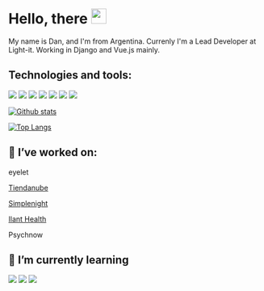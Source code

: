 
# Hello, there <img src="https://raw.githubusercontent.com/MartinHeinz/MartinHeinz/master/wave.gif" width="30px" height="30px">
My name is Dan, and I'm from Argentina. Currenly I'm a Lead Developer at Light-it. Working in Django and Vue.js mainly.

## Technologies and tools:

![](https://img.shields.io/badge/OS-Linux-informational?style=flat&logo=<LOGO_NAME>&logoColor=white&color=2bbc8a)
![](https://img.shields.io/badge/Editor-Pycharm-informational?style=flat&logo=<LOGO_NAME>&logoColor=white&color=2bbc8a)
![](https://img.shields.io/badge/Code-Python-informational?style=flat&logo=<LOGO_NAME>&logoColor=white&color=2bbc8a)
![](https://img.shields.io/badge/Code-Typescript-informational?style=flat&logo=<LOGO_NAME>&logoColor=white&color=2bbc8a)
![](https://img.shields.io/badge/Framework-Django-informational?style=flat&logo=<LOGO_NAME>&logoColor=white&color=2bbc8a)
![](https://img.shields.io/badge/Framework-VueJS-informational?style=flat&logo=<LOGO_NAME>&logoColor=white&color=2bbc8a)
![](https://img.shields.io/badge/Tools-Docker-informational?style=flat&logo=<LOGO_NAME>&logoColor=white&color=2bbc8a)

[![Github stats](https://github-readme-stats.vercel.app/api?username=DanTcheche)](https://github.com/anuraghazra/github-readme-stats)

[![Top Langs](https://github-readme-stats.vercel.app/api/top-langs/?username=DanTcheche)](https://github.com/anuraghazra/github-readme-stats)

## 🔭 I’ve worked on:
  
  eyelet
  
  [Tiendanube](https://tiendanube.com/)
  
  [Simplenight](https://www.simplenight.com/)

  [Ilant Health](https://www.ilanthealth.com/)

  Psychnow


## 🌱 I’m currently learning
![](https://img.shields.io/badge/Code-NodeJS-nformational?style=flat&logo=<LOGO_NAME>&logoColor=white&color=2bbc8a)
![](https://img.shields.io/badge/Code-TypeScript-informational?style=flat&logo=<LOGO_NAME>&logoColor=white&color=2bbc8a)
![](https://img.shields.io/badge/Code-GoLang-informational?style=flat&logo=<LOGO_NAME>&logoColor=white&color=2bbc8a)

<!--
**DanTcheche/DanTcheche** is a ✨ _special_ ✨ repository because its `README.md` (this file) appears on your GitHub profile.

Here are some ideas to get you started:


- 🌱 I’m currently learning ...
- 👯 I’m looking to collaborate on ...
- 🤔 I’m looking for help with ...
- 💬 Ask me about ...
- 📫 How to reach me: ...
- 😄 Pronouns: ...
- ⚡ Fun fact: ...
-->
